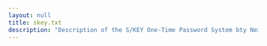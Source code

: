```yaml
---
layout: null
title: skey.txt
description: "Description of the S/KEY One-Time Password System bty Neil M. Haller and Philip R. Karn"
---
```

